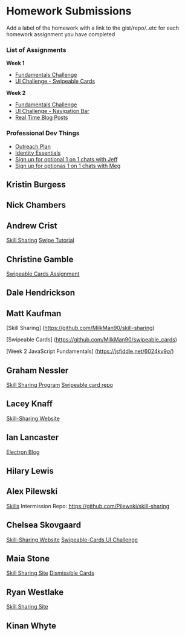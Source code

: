 # Homework Submissions

Add a label of the homework with a link to the gist/repo/..etc for each homework assignment you have completed

### List of Assignments

**Week 1**

- [Fundamentals Challenge](https://jsbin.com/niweqoleno/edit?js,output)
- [UI Challenge - Swipeable Cards](https://www.youtube.com/watch?v=rBSY7BOYRo4)

**Week 2**

- [Fundamentals Challenge](https://gist.github.com/brittanystoroz/1e8183fec2dfd55e6a7c21ce5dc20ff3)
- [UI Challenge - Navigation Bar](https://www.youtube.com/watch?v=e5CXg1sjTqQ)
- [Real Time Blog Posts](http://frontend.turing.io/projects/real-time.html)

### Professional Dev Things

- [Outreach Plan](http://backend.turing.io/professional_development/module_four/outreach_plan)
- [Identity Essentials](http://backend.turing.io/professional_development/module_one/identity_essentials)
- [Sign up for optional 1 on 1 chats with Jeff](https://jeff-jobs-hours.youcanbook.me/index.jsp)
- [Sign up for optionas 1 on 1 chats with Meg](https://megstew.youcanbook.me)

## Kristin Burgess

## Nick Chambers

## Andrew Crist

[Skill Sharing](https://github.com/andrewLcrist/skill-sharing)
[Swipe Tutorial](https://github.com/andrewLcrist/swipe-tutorial)

## Christine Gamble
[Swipeable Cards Assignment](https://github.com/ccgamble/Swipeable-Cards)

## Dale Hendrickson

## Matt Kaufman

[Skill Sharing] (https://github.com/MilkMan90/skill-sharing)

[Swipeable Cards] (https://github.com/MilkMan90/swipeable_cards)

[Week 2 JavaScript Fundamentals] (https://jsfiddle.net/6024kv9o/)

## Graham Nessler
[Skill Sharing Program](https://github.com/gness1804/mini-project-ejs)
[Swipeable card repo](https://github.com/gness1804/swipeable-cards)

## Lacey Knaff
[Skill-Sharing Website](https://github.com/lrknaff/skill-sharing-website)

## Ian Lancaster
[Electron Blog](https://medium.com/@ianlancaster/so-your-npm-module-is-broken-time-to-find-a-different-one-right-wrong-a58948c59309#.9rhfuohq8)

## Hilary Lewis

## Alex Pilewski
[Skills](https://www.youtube.com/watch?v=8KgtGs1ny0k)
Intermission Repo: https://github.com/Pilewski/skill-sharing

## Chelsea Skovgaard
[Skill-Sharing Website](https://github.com/ChelseaSkovgaard/skillsharing-nodejs)
[Swipeable-Cards UI Challenge](https://github.com/ChelseaSkovgaard/swipeable-cards)

## Maia Stone
[Skill Sharing Site](https://github.com/maiastone/skill-sharing-site)
[Dismissible Cards](https://github.com/maiastone/dismissible-cards)

## Ryan Westlake
[Skill Sharing Site](https://github.com/rcwestlake/skill-sharing-site)

## Kinan Whyte
